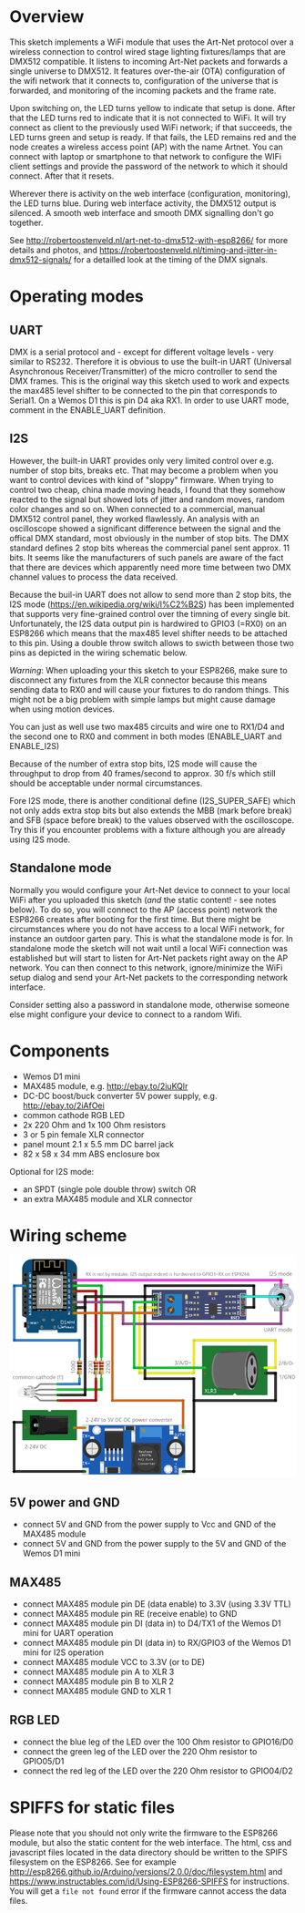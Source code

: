 # Overview

This sketch implements a WiFi module that uses the Art-Net protocol over a wireless connection to control wired stage lighting fixtures/lamps that are DMX512 compatible. It listens to incoming Art-Net packets and forwards a single universe to DMX512. It features over-the-air (OTA) configuration of the wifi network that it connects to, configuration of the universe that is forwarded, and monitoring of the incoming packets and the frame rate.

Upon switching on, the LED turns yellow to indicate that setup is done. After that the LED turns red to indicate that it is not connected to WiFi. It will try connect as client to the previously used WiFi network; if that succeeds, the LED turns green and setup is ready. If that fails, the LED remains red and the node creates a wireless access point (AP) with the name Artnet. You can connect with laptop or smartphone to that network to configure the WIFi client settings and provide the password of the network to which it should connect. After that it resets.

Wherever there is activity on the web interface (configuration, monitoring), the LED turns blue. During web interface activity, the DMX512 output is silenced. A smooth web interface and smooth DMX signalling don't go together.

See http://robertoostenveld.nl/art-net-to-dmx512-with-esp8266/ for more details and photos, and https://robertoostenveld.nl/timing-and-jitter-in-dmx512-signals/ for a detailled look at the timing of the DMX signals.

# Operating modes

## UART

DMX is a serial protocol and - except for different voltage levels - very similar to RS232. Therefore it is obvious to use the built-in UART (Universal Asynchronous Receiver/Transmitter)
of the micro controller to send the DMX frames. This is the original way this sketch used to work and expects the max485 level shifter to be connected to the pin that corresponds to Serial1.
On a Wemos D1 this is pin D4 aka RX1. In order to use UART mode, comment in the ENABLE_UART definition.

## I2S

However, the built-in UART provides only very limited control over e.g. number of stop bits, breaks etc. That may become a problem when you want to control devices with kind of "sloppy" firmware. When trying to control two cheap, china made moving heads, I found that they somehow reacted to the signal but showed lots of jitter and random moves, random color changes and so on.
When connected to a commercial, manual DMX512 control panel, they worked flawlessly. An analysis with an oscilloscope showed a significant difference between the signal and the offical DMX
standard, most obviously in the number of stop bits. The DMX standard defines 2 stop bits whereas the commercial panel sent approx. 11 bits. 
It seems like the manufacturers of such panels are aware of the fact that there are devices which apparently need more time between two DMX channel values to process the data received.

Because the buil-in UART does not allow to send more than 2 stop bits, the I2S mode (https://en.wikipedia.org/wiki/I%C2%B2S) has been implemented that supports very fine-grained control over
the timning of every single bit. Unfortunately, the I2S data output pin is hardwired to GPIO3 (=RX0) on an ESP8266 which means that the max485 level shifter needs to be attached to this pin.
Using a double throw switch allows to swicth between those two pins as depicted in the wiring schematic below.

*Warning*: When uploading your this sketch to your ESP8266, make sure to disconnect any fixtures from the XLR connector because this means sending data to RX0 and will cause your
fixtures to do random things. This might not be a big problem with simple lamps but might cause damage when using motion devices.

You can just as well use two max485 circuits and wire one to RX1/D4 and the second one to RX0 and comment in both modes (ENABLE_UART and ENABLE_I2S)

Because of the number of extra stop bits, I2S mode will cause the throughput to drop from 40 frames/second to approx. 30 f/s which still should be acceptable under normal circumstances.

Fore I2S mode, there is another conditional define (I2S_SUPER_SAFE) which not only adds extra stop bits but also extends the MBB (mark before break) and SFB (space before break)
to the values observed with the oscilloscope. Try this if you encounter problems with a fixture although you are already using I2S mode.


## Standalone mode

Normally you would configure your Art-Net device to connect to your local WiFi after you uploaded this sketch (_and_ the static content! - see notes below).
To do so, you will connect to the AP (access point) network the ESP8266 creates after booting for the first time.
But there might be circumstances where you do not have access to a local WiFi network, for instance an outdoor garten pary.
This is what the standalone mode is for. In standalone mode the sketch will not wait until a local WiFi connection was established but will start to listen for Art-Net packets
right away on the AP network. You can then connect to this network, ignore/minimize the WiFi setup dialog and send your Art-Net packets to the corresponding network interface.

Consider setting also a password in standalone mode, otherwise someone else might configure your device to connect to a random Wifi.


# Components

  - Wemos D1 mini
  - MAX485 module, e.g. http://ebay.to/2iuKQlr
  - DC-DC boost/buck converter 5V power supply, e.g. http://ebay.to/2iAfOei
  - common cathode RGB LED
  - 2x 220 Ohm and 1x 100 Ohm resistors
  - 3 or 5 pin female XLR connector
  - panel mount 2.1 x 5.5 mm DC barrel jack
  - 82 x 58 x 34 mm ABS enclosure box
  
  Optional for I2S mode:
  
  - an SPDT (single pole double throw) switch OR
  - an extra MAX485 module and XLR connector

# Wiring scheme

![](schematic.png)

## 5V power and GND
- connect 5V and GND from the power supply to Vcc and GND of the MAX485 module
- connect 5V and GND from the power supply to the 5V and GND of the Wemos D1 mini

## MAX485
- connect MAX485 module pin DE (data enable)    to 3.3V (using 3.3V TTL)
- connect MAX485 module pin RE (receive enable) to GND
- connect MAX485 module pin DI (data in)        to D4/TX1   of the Wemos D1 mini for UART operation
- connect MAX485 module pin DI (data in)        to RX/GPIO3 of the Wemos D1 mini for I2S operation
- connect MAX485 module VCC   to 3.3V (or to DE)
- connect MAX485 module pin A to XLR 3
- connect MAX485 module pin B to XLR 2
- connect MAX485 module GND   to XLR 1

## RGB LED
- connect the blue  leg of the LED over the 100 Ohm resistor to GPIO16/D0
- connect the green leg of the LED over the 220 Ohm resistor to GPIO05/D1
- connect the red   leg of the LED over the 220 Ohm resistor to GPIO04/D2

# SPIFFS for static files

Please note that you should not only write the firmware to the ESP8266 module, but also the static content for the web interface. The html, css and javascript files located in the data directory should be written to the SPIFS filesystem on the ESP8266. See for example http://esp8266.github.io/Arduino/versions/2.0.0/doc/filesystem.html and https://www.instructables.com/id/Using-ESP8266-SPIFFS for instructions. You will get a `file not found` error if the firmware cannot access the data files.
